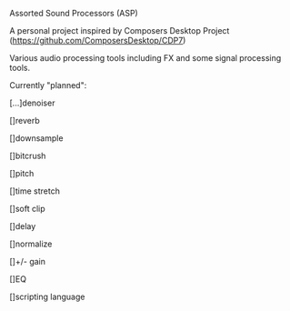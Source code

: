 Assorted Sound Processors (ASP)

A personal project inspired by Composers Desktop Project (https://github.com/ComposersDesktop/CDP7)

Various audio processing tools including FX and some signal processing tools.

Currently "planned":

[...]denoiser

[]reverb

[]downsample

[]bitcrush

[]pitch

[]time stretch

[]soft clip

[]delay

[]normalize

[]+/- gain

[]EQ

[]scripting language
